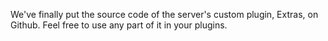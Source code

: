 We've finally put the source code of the server's custom plugin, Extras, on Github. Feel free to use any part of it in your plugins.
